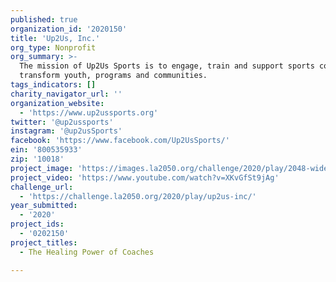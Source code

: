 ```yaml
---
published: true
organization_id: '2020150'
title: 'Up2Us, Inc.'
org_type: Nonprofit
org_summary: >-
  The mission of Up2Us Sports is to engage, train and support sports coaches to
  transform youth, programs and communities.
tags_indicators: []
charity_navigator_url: ''
organization_website:
  - 'https://www.up2ussports.org'
twitter: '@up2ussports'
instagram: '@up2usSports'
facebook: 'https://www.facebook.com/Up2UsSports/'
ein: '800535933'
zip: '10018'
project_image: 'https://images.la2050.org/challenge/2020/play/2048-wide/up2us-inc.jpg'
project_video: 'https://www.youtube.com/watch?v=XKvGfSt9jAg'
challenge_url:
  - 'https://challenge.la2050.org/2020/play/up2us-inc/'
year_submitted:
  - '2020'
project_ids:
  - '0202150'
project_titles:
  - The Healing Power of Coaches

---
```

